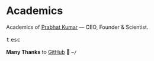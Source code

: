 # Academics
Academics of [Prabhat Kumar](http://prabhatkumar.org/) — CEO, Founder & Scientist.
<br/><br/><kbd>t</kbd>&nbsp;<kbd>esc</kbd><br/><br/>
<b>Many Thanks</b> to [GitHub](https://github.com/) 💋 `~/`
